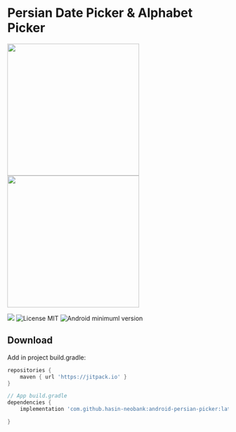 # Persian Date Picker & Alphabet Picker

<img src="https://user-images.githubusercontent.com/67331684/182156346-47f02adb-b968-47db-bee7-5e0f96c80152.jpg" width="300"> <img src="https://user-images.githubusercontent.com/67331684/182156523-80404675-cb03-47f6-9a29-c06ec47cd4c4.jpg" width="300">

[![](https://jitpack.io/v/hasin-neobank/android-persian-picker.svg)](https://jitpack.io/#hasin-neobank/android-persian-picker)
![License MIT](https://img.shields.io/badge/MIT-9E9F9F?style=flat-square&label=License)
![Android minimuml version](https://img.shields.io/badge/21+-9E9F9F?style=flat-square&label=Minimum&logo=android)


Download
--------
Add in project build.gradle:

```gradle
repositories {
    maven { url 'https://jitpack.io' }
}

// App build.gradle
dependencies {
    implementation 'com.github.hasin-neobank:android-persian-picker:latestVersion'

}
```